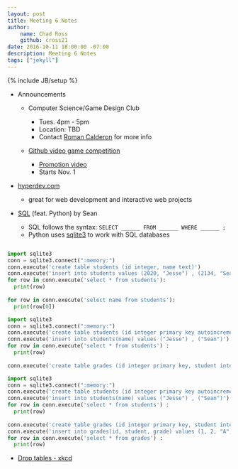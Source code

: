 ```yaml
---
layout: post
title: Meeting 6 Notes
author:
    name: Chad Ross
    github: cross21
date: 2016-10-11 18:00:00 -07:00
description: Meeting 6 Notes
tags: ["jekyll"]
---
```

{% include JB/setup %}

- Announcements

  - Computer Science/Game Design Club
    - Tues. 4pm - 5pm
    - Location: TBD
    - Contact [Roman Calderon](mailto:romanc647@gmail.com) for more info
  
  - [Github video game competition](http://gameoff.github.com)
    - [Promotion video](https://www.youtube.com/watch?v=uG1zzGNPDnU)
    - Starts Nov. 1
  
- [hyperdev.com](http://hyperdev.com)
  - great for web development and interactive web projects
  
- [SQL](https://en.wikipedia.org/wiki/SQL) (feat. Python) by Sean
  - SQL follows the syntax: `SELECT ______ FROM ______ WHERE ______ ;`
  - Python uses [sqlite3](https://docs.python.org/2/library/sqlite3.html) to work with SQL databases

```python

import sqlite3
conn = sqlite3.connect(":memory:")
conn.execute('create table students (id integer, name text)')
conn.execute('insert into students values (2020, "Jesse") , (2134, "Sean")')
for row in conn.execute('select * from students'):
  print(row)
  
for row in conn.execute('select name from students'):
  print(row[0])

```

```python
import sqlite3
conn = sqlite3.connect(":memory:")
conn.execute('create table students (id integer primary key autoincrement, name text)')
conn.execute('insert into students(name) values ("Jesse") , ("Sean")')
for row in conn.execute('select * from students') :
  print(row)
  
conn.execute('create table grades (id integer primary key, student integer references student(id), grade text)')

```

```python
import sqlite3
conn = sqlite3.connect(":memory:")
conn.execute('create table students (id integer primary key autoincrement, name text)')
conn.execute('insert into students(name) values ("Jesse") , ("Sean")')
for row in conn.execute('select * from students') :
  print(row)
  
conn.execute('create table grades (id integer primary key, student integer references student(id), grade text)')
conn.execute('insert into grades(id, student, grade) values (1, 2, "A"), (2, 1, "B"), (3, 2, "A"), (4, 2, "B")')
for row in conn.execute('select * from grades') :
  print(row)

```
  - [Drop tables - xkcd](https://xkcd.com/327/)
